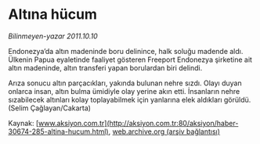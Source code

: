 # Altına hücum

*Bilinmeyen-yazar 2011.10.10*

<font class="agenda2NewsSpot">
 Endonezya’da altın madeninde boru delinince, halk soluğu madende aldı.  Ülkenin Papua eyaletinde faaliyet gösteren Freeport Endonezya şirketine  ait altın madeninde, altın transferi yapan borulardan biri delindi.
</font>
<font class="newsDetail">
 <p>
  Arıza sonucu altın parçacıkları, yakında bulunan nehre sızdı. Olayı duyan onlarca insan, altın bulma ümidiyle olay yerine akın etti. İnsanların nehre sızabilecek altınları kolay toplayabilmek için yanlarına elek aldıkları görüldü. (Selim Çağlayan/Cakarta)
 </p>
</font>

Kaynak: [www.aksiyon.com.tr](http://aksiyon.com.tr:80/aksiyon/haber-30674-285-altina-hucum.html), [web.archive.org (arşiv bağlantısı)](http://web.archive.org/web/20111016072918/http://aksiyon.com.tr:80/aksiyon/haber-30674-285-altina-hucum.html)
